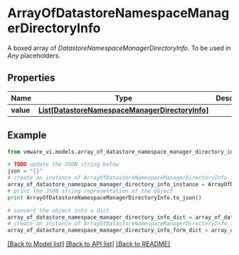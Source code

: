 # ArrayOfDatastoreNamespaceManagerDirectoryInfo

A boxed array of *DatastoreNamespaceManagerDirectoryInfo*. To be used in *Any* placeholders. 

## Properties
Name | Type | Description | Notes
------------ | ------------- | ------------- | -------------
**value** | [**List[DatastoreNamespaceManagerDirectoryInfo]**](DatastoreNamespaceManagerDirectoryInfo.md) |  | 

## Example

```python
from vmware_vi.models.array_of_datastore_namespace_manager_directory_info import ArrayOfDatastoreNamespaceManagerDirectoryInfo

# TODO update the JSON string below
json = "{}"
# create an instance of ArrayOfDatastoreNamespaceManagerDirectoryInfo from a JSON string
array_of_datastore_namespace_manager_directory_info_instance = ArrayOfDatastoreNamespaceManagerDirectoryInfo.from_json(json)
# print the JSON string representation of the object
print ArrayOfDatastoreNamespaceManagerDirectoryInfo.to_json()

# convert the object into a dict
array_of_datastore_namespace_manager_directory_info_dict = array_of_datastore_namespace_manager_directory_info_instance.to_dict()
# create an instance of ArrayOfDatastoreNamespaceManagerDirectoryInfo from a dict
array_of_datastore_namespace_manager_directory_info_form_dict = array_of_datastore_namespace_manager_directory_info.from_dict(array_of_datastore_namespace_manager_directory_info_dict)
```
[[Back to Model list]](../README.md#documentation-for-models) [[Back to API list]](../README.md#documentation-for-api-endpoints) [[Back to README]](../README.md)


